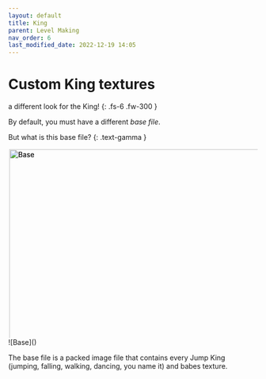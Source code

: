 ```yaml
---
layout: default
title: King
parent: Level Making
nav_order: 6
last_modified_date: 2022-12-19 14:05
---
```


# Custom King textures

a different look for the King!<!-- more -->
{: .fs-6 .fw-300 }

By default, you must have a different *base file*.

But what is this base file?
{: .text-gamma }

<style>
    .skewd {
        position: relative;
        width: 100%;
        padding-bottom: calc(75% + 4px);
        transition: 0.5s;
        overflow: hidden;
    }
    .skewd:not(:hover) img {
        opacity: 1;
    }
    .skewd:hover img:not(:hover) {
        opacity: 0.1;
        filter: grayscale(0.6);
        border-left-color: black;
    }
    .skewd img {
        position: absolute;
        width: 100%;
        transition: .5s;
        opacity: 1;
        border: solid 2px transparent;
    }
    .skewd img {
        width: 100%;
    }
    .skewd img:hover {
        opacity: 1;
        border-color: red;
    }
    .skewd:hover img:nth-child(2) {
        transform: translate(11.1%);
    }
    .skewd:hover img:nth-child(3) {
        transform: translate(22.2%);
    }
    .skewd:hover img:nth-child(4) {
        transform: translate(33.3%);
    }
    .skewd:hover img:nth-child(5) {
        transform: translate(44.4%);
    }
</style>


<div class="skewd">
    <img src="{{ site.baseurl }}/images/level-making/king/base.png" alt="Base">
    <img src="{{ site.baseurl }}/images/level-making/screens/masked.png" alt="Base">
</div>
![Base]()

The base file is a packed image file that contains every Jump King (jumping, falling, walking, dancing, you name it) and babes texture.

